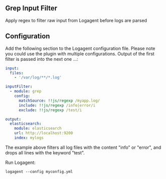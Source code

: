 ## Grep Input Filter

Apply regex to filter raw input from Logagent before logs are parsed

## Configuration 

Add the following section to the Logagent configuration file. Please note you could use the plugin with multiple configurations. Output of the first filter is passed into the next one ...: 

```yaml
input: 
  files:
    - '/var/log/**/*.log'

inputFilter:
  - module: grep
    config:
      matchSource: !!js/regexp /myapp.log/
      include: !!js/regexp /info|error/i
      exclude: !!js/regexp /test/i

output:
  elasticsearch:
    module: elasticsearch
    url: http://localhost:9200
    index: mylogs

```

The example above filters all log files with the content "info" or "error", and drops all lines with the keyword "test". 

Run Logagent: 
```
logagent --config myconfig.yml 
```

